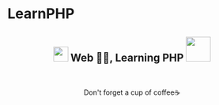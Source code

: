 # LearnPHP

<h2 align="center"><img src="https://emojis.slackmojis.com/emojis/images/1531849430/4246/blob-sunglasses.gif?1531849430" width="30"/> Web 🐱‍💻, Learning PHP <img src="https://media.giphy.com/media/12oufCB0MyZ1Go/giphy.gif" width="50"></h2><br>

<center><p>Don't forget a cup of coffee☕</p></center>






